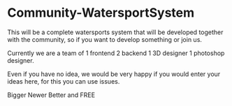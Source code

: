 # Community-WatersportSystem

This will be a complete watersports system that will be developed together with the community, so if you want to develop something or join us.

Currently we are a team of 1 frontend 2 backend 1 3D designer 1 photoshop designer.

Even if you have no idea, we would be very happy if you would enter your ideas here, for this you can use issues.

Bigger Newer Better and FREE
